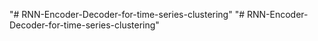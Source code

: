 "# RNN-Encoder-Decoder-for-time-series-clustering" 
"# RNN-Encoder-Decoder-for-time-series-clustering" 
